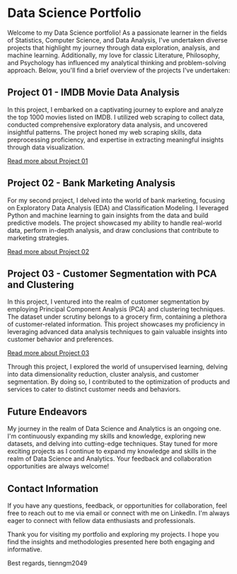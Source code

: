 # Data Science Portfolio

Welcome to my Data Science portfolio! As a passionate learner in the fields of Statistics, Computer Science, and Data Analysis, I've undertaken diverse projects that highlight my journey through data exploration, analysis, and machine learning. Additionally, my love for classic Literature, Philosophy, and Psychology has influenced my analytical thinking and problem-solving approach. Below, you'll find a brief overview of the projects I've undertaken:

## Project 01 - IMDB Movie Data Analysis

In this project, I embarked on a captivating journey to explore and analyze the top 1000 movies listed on IMDB. I utilized web scraping to collect data, conducted comprehensive exploratory data analysis, and uncovered insightful patterns. The project honed my web scraping skills, data preprocessing proficiency, and expertise in extracting meaningful insights through data visualization.

[Read more about Project 01](./Portfolio%20Project%2001%20-%20Web%20Scraping%20and%20Exploratory%20Data%20Analysis/README.md)

## Project 02 - Bank Marketing Analysis

For my second project, I delved into the world of bank marketing, focusing on Exploratory Data Analysis (EDA) and Classification Modeling. I leveraged Python and machine learning to gain insights from the data and build predictive models. The project showcased my ability to handle real-world data, perform in-depth analysis, and draw conclusions that contribute to marketing strategies.

[Read more about Project 02](./Portfolio%20Project%2002%20-%20Bank%20Marketing%20-%20Exploratory%20Data%20Analysis%2C%20and%20Classification%20Modeling/README.md)

## Project 03 - Customer Segmentation with PCA and Clustering

In this project, I ventured into the realm of customer segmentation by employing Principal Component Analysis (PCA) and clustering techniques. The dataset under scrutiny belongs to a grocery firm, containing a plethora of customer-related information. This project showcases my proficiency in leveraging advanced data analysis techniques to gain valuable insights into customer behavior and preferences.

[Read more about Project 03](https://github.com/tienngm2049/Portfolio-Projects/tree/main/Portfolio%20Project%2003%20-%20Customer%20Segmentation%20-%20PCA%20and%20Clustering)

Through this project, I explored the world of unsupervised learning, delving into data dimensionality reduction, cluster analysis, and customer segmentation. By doing so, I contributed to the optimization of products and services to cater to distinct customer needs and behaviors.

## Future Endeavors

My journey in the realm of Data Science and Analytics is an ongoing one. I'm continuously expanding my skills and knowledge, exploring new datasets, and delving into cutting-edge techniques. Stay tuned for more exciting projects as I continue to expand my knowledge and skills in the realm of Data Science and Analytics. Your feedback and collaboration opportunities are always welcome!


## Contact Information

If you have any questions, feedback, or opportunities for collaboration, feel free to reach out to me via email or connect with me on LinkedIn. I'm always eager to connect with fellow data enthusiasts and professionals.

Thank you for visiting my portfolio and exploring my projects. I hope you find the insights and methodologies presented here both engaging and informative.

Best regards,
tienngm2049
